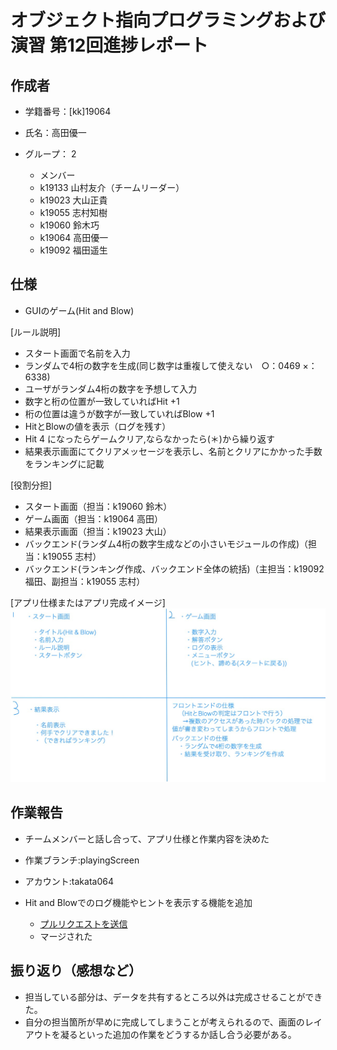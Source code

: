 # オブジェクト指向プログラミングおよび演習 第12回進捗レポート

## 作成者
- 学籍番号：[kk]19064
- 氏名：高田優一
- グループ： 2

    - メンバー
    - k19133 山村友介（チームリーダー）
    - k19023 大山正貴
    - k19055 志村知樹
    - k19060 鈴木巧
    - k19064 高田優一
    - k19092 福田遥生
    

## 仕様
- GUIのゲーム(Hit and Blow)

[ルール説明]
- スタート画面で名前を入力
- ランダムで4桁の数字を生成(同じ数字は重複して使えない　○：0469 ×：6338)
- ユーザがランダム4桁の数字を予想して入力
-  数字と桁の位置が一致していればHit +1
-  桁の位置は違うが数字が一致していればBlow +1
- HitとBlowの値を表示（ログを残す）
- Hit 4 になったらゲームクリア,ならなかったら(＊)から繰り返す
- 結果表示画面にてクリアメッセージを表示し、名前とクリアにかかった手数をランキングに記載

[役割分担]
- スタート画面（担当：k19060 鈴木）
- ゲーム画面（担当：k19064 高田）
- 結果表示画面（担当：k19023 大山）
- バックエンド(ランダム4桁の数字生成などの小さいモジュールの作成)（担当：k19055 志村）
- バックエンド(ランキング作成、バックエンド全体の統括)（主担当：k19092 福田、副担当：k19055 志村）

[アプリ仕様またはアプリ完成イメージ]
![画像](spec.jpg)


## 作業報告
- チームメンバーと話し合って、アプリ仕様と作業内容を決めた  
  
- 作業ブランチ:playingScreen
- アカウント:takata064
- Hit and Blowでのログ機能やヒントを表示する機能を追加
    - [プルリクエストを送信](https://github.com/2020-AIT-OOP2-Group2/Hit_and_Blow/pull/15)
    - マージされた

## 振り返り（感想など）
- 担当している部分は、データを共有するところ以外は完成させることができた。
- 自分の担当箇所が早めに完成してしまうことが考えられるので、画面のレイアウトを凝るといった追加の作業をどうするか話し合う必要がある。